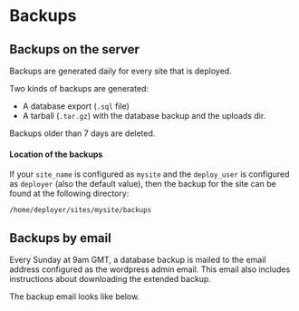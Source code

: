 # Backups

## Backups on the server

Backups are generated daily for every site that is deployed.

Two kinds of backups are generated:
* A database export (`.sql` file)
* A tarball (`.tar.gz`) with the database backup and the uploads dir.

Backups older than 7 days are deleted.

#### Location of the backups

If your `site_name` is configured as `mysite` and the `deploy_user` is configured as `deployer` (also the default value), then the backup for the site can be found at the following directory:

```
/home/deployer/sites/mysite/backups
```

## Backups by email

Every Sunday at 9am GMT, a database backup is mailed to the email address configured as the wordpress admin email. This email also includes instructions about downloading the extended backup.

The backup email looks like below.
